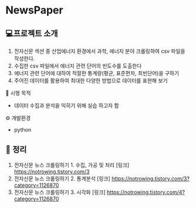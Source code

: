 # NewsPaper

## 💻프로젝트 소개 
1. 전자신문 섹션 중 산업에너지 환경에서 과학, 에너지 분야 크롤링하여 csv 파일을 작성한다.
2. 수집한 csv 파일에서 에너지 관련 단어의 빈도수를 도출한다
3. 에너지 관련 단어에 대하여 적절한 통계량(평균, 표준편차, 최빈단어)을 구하기
4. 주어진 데이터를 활용하여 최대한 다양한 방법으로 데이터를 표현해 보기

📌 시행 목적 
- 데이터 수집과 분석을 익히기 위해 실습 하고자 함

⚙ 개발환경
-  python 

## 📖 정리 
1. 전자신문 뉴스 크롤링하기 1. 수집, 가공 및 처리 [링크] <https://notrowing.tistory.com/3>
2. 전자신문 뉴스 크롤링하기 2. 통계분석 [링크] <https://notrowing.tistory.com/3?category=1126870>
3. 전자신문 뉴스 크롤링하기 3. 시각화 [링크] <https://notrowing.tistory.com/4?category=1126870>
